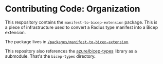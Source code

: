 # Contributing Code: Organization

This respository contains the `manifest-to-bicep-extension` package. This is a piece of infrastructure used to convert a Radius type manifest into a Bicep extension.

The package lives in [`/packages/manifest-to-bicep-extension`](../../../../packages/manifest-to-bicep-extension/).

This repository also references the [azure/bicep-types](https://github.com/Azure/bicep-types) library as a submodule. That's the `bicep-types` directory.